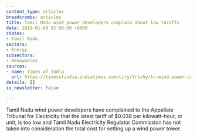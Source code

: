 ```yaml
---
content_type: articles
breadcrumbs: articles
title: Tamil Nadu wind power developers complain about low tariffs
date: 2019-01-09 05:00:00 +0000
states:
- Tamil Nadu
sectors:
- Energy
subsectors:
- Renewables
sources:
- name: Times of India
  url: https://timesofindia.indiatimes.com/city/trichy/tn-wind-power-cos-get-jolt-as-tariff-plummets/articleshowprint/67330629.cms
details: []
is_newsletter: false

---
```

Tamil Nadu wind power developers have complained to the Appellate Tribunal for Electricity that the latest tariff of $0.038 per kilowatt-hour, or unit, is too low and Tamil Nadu Electricity Regulator Commission has not taken into consideration the total cost for setting up a wind power tower.
